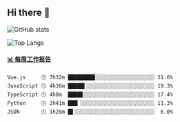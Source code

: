 ## Hi there 👋

![GitHub stats](https://github-readme-stats.orilight.top/api?username=orilights)

![Top Langs](https://github-readme-stats.orilight.top/api/top-langs/?username=orilights&layout=compact)

<!-- waka-box start -->
#### <a href="https://gist.github.com/92c8d5b388768c10efcba86e82b7c4fb" target="_blank">📊 每周工作报告</a>
```text
Vue.js     🕓 7h32m ████████▊░░░░░░░░░░░░░░░░░░░ 31.6%
JavaScript 🕓 4h36m █████▍░░░░░░░░░░░░░░░░░░░░░░ 19.3%
TypeScript 🕓 4h8m  ████▊░░░░░░░░░░░░░░░░░░░░░░░ 17.4%
Python     🕓 2h41m ███▏░░░░░░░░░░░░░░░░░░░░░░░░ 11.3%
JSON       🕓 1h26m █▋░░░░░░░░░░░░░░░░░░░░░░░░░░  6.0%
```
<!-- Powered by https://github.com/journey-ad/waka-box-go . -->
<!-- waka-box end -->
